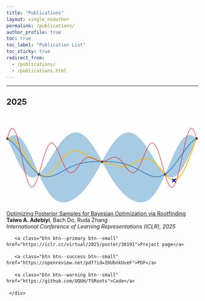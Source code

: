 ```yaml
--- 
title: "Publications" 
layout: single_noauthor 
permalink: /publications/ 
author_profile: true 
toc: true 
toc_label: "Publication List" 
toc_sticky: true 
redirect_from: 
  - /publications/
  - /publications.html
---
```

---
## 2025

 <div class="publication">          
   <link rel="stylesheet" href="/assets/css/my.css">         
   <div class="img"><a href="https://openreview.net/forum?id=I6UbnkUveF&referrer=%5Bthe%20profile%20of%20Taiwo%20Adebiyi%5D(%2Fprofile%3Fid%3D~Taiwo_Adebiyi1)"><img class="img_responsive" src="/images/pub/bo_iterations.gif"></a></div>         
   <div class="text">         
     <div class="title"><a id="tsroots" href="https://iclr.cc/virtual/2025/poster/30191">Optimizing Posterior Samples for Bayesian Optimization via Rootfinding</a></div>         
     <div class="authors"><strong>Taiwo A. Adebiyi</strong>, Bach Do, Ruda Zhang         
     </div>         
     <div>         
       <em>International Conference of Learning Representations (ICLR), 2025</em> 
 <br> 

       <a class="btn btn--primary btn--small" href="https://iclr.cc/virtual/2025/poster/30191">Project page</a>

       <a class="btn btn--success btn--small" href="https://openreview.net/pdf?id=I6UbnkUveF">PDF</a>         
          
       <a class="btn btn--warning btn--small" href="https://github.com/UQUH/TSRoots">Code</a>         
         
     </div>         
   </div>         
 </div> 
 <br>
